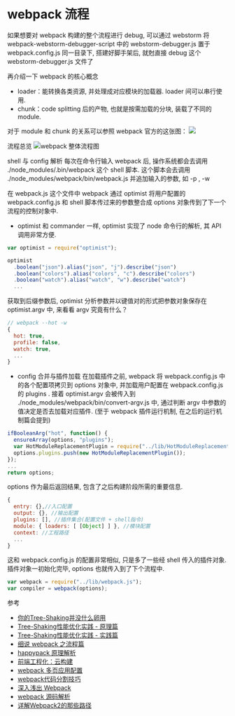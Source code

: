 # webpack 流程

如果想要对 webpack 构建的整个流程进行 debug,  可以通过 webstorm 将 webpack-webstorm-debugger-script 中的 webstorm-debugger.js 置于 webpack.config.js 同一目录下, 搭建好脚手架后,  就尅直接 debug 这个 webstorm-debugger.js 文件了

再介绍一下 webpack 的核心概念
- loader：能转换各类资源, 并处理成对应模块的加载器. loader 间可以串行使用.
- chunk：code splitting 后的产物, 也就是按需加载的分块, 装载了不同的 module.

对于 module 和 chunk 的关系可以参照 webpack 官方的这张图：
![](https://img.alicdn.com/tps/TB1B0DXNXXXXXXdXFXXXXXXXXXX-368-522.jpg)

流程总览
![webpack 整体流程图](https://img.alicdn.com/tps/TB1GVGFNXXXXXaTapXXXXXXXXXX-4436-4244.jpg)

shell 与 config 解析
每次在命令行输入 webpack 后, 操作系统都会去调用 ./node_modules/.bin/webpack 这个 shell 脚本. 这个脚本会去调用 ./node_modules/webpack/bin/webpack.js 并追加输入的参数, 如 -p , -w

在 webpack.js 这个文件中 webpack 通过 optimist 将用户配置的 webpack.config.js 和 shell 脚本传过来的参数整合成 options 对象传到了下一个流程的控制对象中.

- optimist
和 commander 一样, optimist 实现了 node 命令行的解析, 其 API 调用非常方便.
```js
var optimist = require("optimist");

optimist
  .boolean("json").alias("json", "j").describe("json")
  .boolean("colors").alias("colors", "c").describe("colors")
  .boolean("watch").alias("watch", "w").describe("watch")
  ...
```
获取到后缀参数后, optimist 分析参数并以键值对的形式把参数对象保存在 optimist.argv 中, 来看看 argv 究竟有什么？
```js
// webpack --hot -w
{
  hot: true,
  profile: false,
  watch: true,
  ...
}
```

- config 合并与插件加载
在加载插件之前, webpack 将 webpack.config.js 中的各个配置项拷贝到 options 对象中, 并加载用户配置在 webpack.config.js 的 plugins . 接着 optimist.argv 会被传入到 ./node_modules/webpack/bin/convert-argv.js 中, 通过判断 argv 中参数的值决定是否去加载对应插件. (至于 webpack 插件运行机制, 在之后的运行机制篇会提到)
```js
ifBooleanArg("hot", function() {
  ensureArray(options, "plugins");
  var HotModuleReplacementPlugin = require("../lib/HotModuleReplacementPlugin");
  options.plugins.push(new HotModuleReplacementPlugin());
});
...
return options;
```
options 作为最后返回结果, 包含了之后构建阶段所需的重要信息.
```js
{
  entry: {},//入口配置
  output: {}, //输出配置
  plugins: [], //插件集合(配置文件 + shell指令)
  module: { loaders: [ [Object] ] }, //模块配置
  context: //工程路径
  ...
}
```
这和 webpack.config.js 的配置非常相似, 只是多了一些经 shell 传入的插件对象. 插件对象一初始化完毕,  options 也就传入到了下个流程中.
```js
var webpack = require("../lib/webpack.js");
var compiler = webpack(options);
```


参考
- [你的Tree-Shaking并没什么卵用](https://zhuanlan.zhihu.com/p/32831172)
- [Tree-Shaking性能优化实践 - 原理篇](https://juejin.im/post/5a4dc842518825698e7279a9)
- [Tree-Shaking性能优化实践 - 实践篇](https://juejin.im/post/5a4dca1d518825128654fa78)
- [细说 webpack 之流程篇](http://taobaofed.org/blog/2016/09/09/webpack-flow/)
- [happypack 原理解析](http://taobaofed.org/blog/2016/12/08/happypack-source-code-analysis/)
- [前端工程化：云构建](http://taobaofed.org/blog/2016/01/29/fe-engineering-width-cloud-build/)
- [webpack 多页应用配置](https://www.imooc.com/article/23643)
- [webpack代码分割技巧](https://foio.github.io/wepack-code-spliting/)
- [深入浅出 Webpack](http://webpack.wuhaolin.cn/)
- [webpack 源码解析](https://juejin.im/entry/576b7aeda633bd0064065c74)
- [详解Webpack2的那些路径](http://www.qinshenxue.com/article/20170315092242.html)
